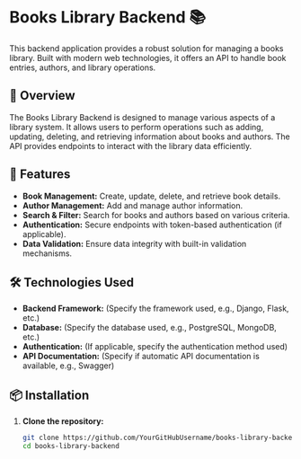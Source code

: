# Books Library Backend 📚

This backend application provides a robust solution for managing a books library. Built with modern web technologies, it offers an API to handle book entries, authors, and library operations.

## 📜 Overview

The Books Library Backend is designed to manage various aspects of a library system. It allows users to perform operations such as adding, updating, deleting, and retrieving information about books and authors. The API provides endpoints to interact with the library data efficiently.

## 🚀 Features

- **Book Management:** Create, update, delete, and retrieve book details.
- **Author Management:** Add and manage author information.
- **Search & Filter:** Search for books and authors based on various criteria.
- **Authentication:** Secure endpoints with token-based authentication (if applicable).
- **Data Validation:** Ensure data integrity with built-in validation mechanisms.

## 🛠️ Technologies Used

- **Backend Framework:** (Specify the framework used, e.g., Django, Flask, etc.)
- **Database:** (Specify the database used, e.g., PostgreSQL, MongoDB, etc.)
- **Authentication:** (If applicable, specify the authentication method used)
- **API Documentation:** (Specify if automatic API documentation is available, e.g., Swagger)

## 📦 Installation

1. **Clone the repository:**

   ```bash
   git clone https://github.com/YourGitHubUsername/books-library-backend.git
   cd books-library-backend
